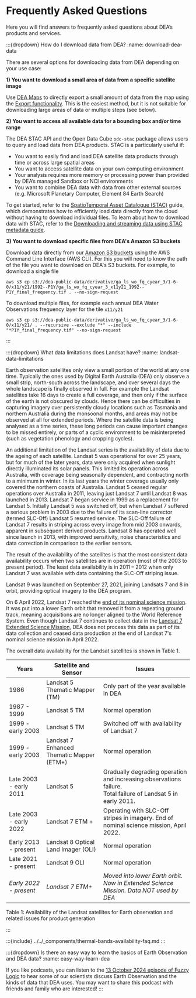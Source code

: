 # Frequently Asked Questions

Here you will find answers to frequently asked questions about DEA’s products and services.

:::{dropdown} How do I download data from DEA?
:name: download-dea-data

There are several options for downloading data from DEA depending on your use case:

**1) You want to download a small area of data from a specific satellite image**

Use [DEA Maps](/guides/setup/dea_maps/) to directly export a small amount of data from the map using the [Export functionality](/guides/setup/dea_maps/#dea-maps-exporting). This is the easiest method, but it is not suitable for downloading large areas of data or multiple steps (see below).

**2) You want to access all available data for a bounding box and/or time range**

The DEA STAC API and the Open Data Cube `odc-stac` package allows users to query and load data from DEA products. STAC is a particularly useful if:

* You want to easily find and load DEA satellite data products through time or across large spatial areas
* You want to access satellite data on your own computing environment
* Your analysis requires more memory or processing power than provided by DEA’s managed Sandbox or NCI environments
* You want to combine DEA data with data from other external sources (e.g. Microsoft Planetary Computer, Element 84 Earth Search)

To get started, refer to the [SpatioTemporal Asset Catalogue (STAC)](/guides/setup/gis/stac/) guide, which demonstrates how to efficiently load data directly from the cloud without having to download individual files. To learn about how to download data with STAC, refer to the [Downloading and streaming data using STAC metadata guide](/notebooks/How_to_guides/Downloading_data_with_STAC/).

**3) You want to download specific files from DEA's Amazon S3 buckets**

Download data directly from our [Amazon S3 buckets](/guides/setup/AWS/data_and_metadata/) using the AWS Command Line Interface (AWS CLI). For this you will need to know the path of the file you want to download on DEA's S3 buckets. For example, to download a single file

```
aws s3 cp s3://dea-public-data/derivative/ga_ls_wo_fq_cyear_3/1-6-0/x11/y21/1992--P1Y/ga_ls_wo_fq_cyear_3_x11y21_1992--P1Y_final_frequency.tif . --no-sign-request
```

To download multiple files, for example each annual DEA Water Observations frequency layer for the tile `x11/y21`

```
aws s3 cp s3://dea-public-data/derivative/ga_ls_wo_fq_cyear_3/1-6-0/x11/y21/ . --recursive --exclude "*" --include "*P1Y_final_frequency.tif" --no-sign-request
```
:::

:::{dropdown} What data limitations does Landsat have?
:name: landsat-data-limitations

Earth observation satellites only view a small portion of the world at any one time. Typically the ones used by Digital Earth Australia (DEA) only observe a small strip, north-south across the landscape, and over several days the whole landscape is finally observed in full. For example the Landsat satellites take 16 days to create a full coverage, and then only if the surface of the earth is not obscured by clouds. Hence there can be difficulties in capturing imagery over persistently cloudy locations such as Tasmania and northern Australia during the monsoonal months, and areas may not be observed at all for extended periods. Where the satellite data is being analysed as a time series, these long periods can cause important changes to be missed entirely, or parts of a cyclic environment to be misinterpreted (such as vegetation phenology and cropping cycles).

An additional limitation of the Landsat series is the availability of data due to the ageing of each satellite. Landsat 5 was operational for over 25 years, but for much of the later years, data were only acquired when sunlight directly illuminated its solar panels.  This limited its operation across Australia, with coverage being seasonally dependent, and contracting north to a minimum in winter. In its last years the winter coverage usually only covered the northern coasts of Australia. Landsat 5 ceased regular operations over Australia in 2011, leaving just Landsat 7 until Landsat 8 was launched in 2013. Landsat 7 began service in 1999 as a replacement for Landsat 5. Initially Landsat 5 was switched off, but when Landsat 7 suffered a serious problem in 2003 due to the failure of its scan-line corrector (termed SLC-Off) Landsat 5 resumed service. The SLC-Off failure of Landsat 7 results in striping across every image from mid 2003 onwards, apparent in subsequent derived products. Landsat 8 has operated well since launch in 2013, with improved sensitivity, noise characteristics and data correction in comparison to the earlier sensors.

The result of the availability of the satellites is that the most consistent data availability occurs when two satellites are in operation (most of the 2003 to present period). The least data availability is in 2011 – 2012 when only Landsat 7 was available with data containing the SLC-Off striping issue. 

Landsat 9 was launched on September 27, 2021, joining Landsats 7 and 8 in orbit, providing optical imagery to the DEA program.

On 6 April 2022, Landsat 7 reached the [end of its nominal science mission](https://www.usgs.gov/landsat-missions/news/landsat-7-nominal-science-mission-ending). It was put into a lower Earth orbit that removed it from a repeating ground track, meaning acquisitions are no longer aligned to the World Reference System. Even though Landsat 7 continues to collect data in the [Landsat 7 Extended Science Mission](https://www.usgs.gov/landsat-missions/landsat-7-extended-science-mission), DEA does not process this data as part of its data collection and ceased data production at the end of Landsat 7's nominal science mission in April 2022.

The overall data availability for the Landsat satellites is shown in Table 1.

| Years                  | Satellite and Sensor                      | Issues                                                                                                             |
|------------------------|-------------------------------------------|--------------------------------------------------------------------------------------------------------------------|
| 1986                   | Landsat 5 Thematic Mapper (TM)            | Only part of the year available in DEA                                                                             |
| 1987 - 1999            | Landsat 5 TM                              | Normal operation                                                                                                   |
| 1999 - early 2003      | Landsat 5 TM                              | Switched off with availability of Landsat 7                                                                        |
| 1999 - early 2003      | Landsat 7 Enhanced Thematic Mapper (ETM+) | Normal operation                                                                                                   |
| Late 2003 - early 2011 | Landsat 5                                 | Gradually degrading operation and increasing observations failure. </br> Total failure of Landsat 5 in early 2011. |
| Late 2003 - early 2022 | Landsat 7 ETM +                           | Operating with SLC-Off stripes in imagery. End of nominal science mission, April 2022.                             |
| Early 2013 - present   | Landsat 8 Optical Land Imager (OLI)       | Normal operation                                                                                                   |
| Late 2021 - present    | Landsat 9 OLI                             | Normal operation                                                                                                   |
| *Early 2022 - present* | *Landsat 7 ETM+*                          | *Moved into lower Earth orbit. Now in Extended Science Mission. Data NOT used by DEA*                              |

Table 1: Availability of the Landsat satellites for Earth observation and related issues for product generation

:::

:::{include} ../../_components/thermal-bands-availability-faq.md
:::

:::{dropdown} Is there an easy way to learn the basics of Earth Observation and DEA data?
:name: easy-way-learn-dea

If you like podcasts, you can listen to the [13 October 2024 episode of Fuzzy Logic](https://www.podbean.com/media/share/pb-3ees6-170d73f) to hear some of our scientists discuss Earth Observation and the kinds of data that DEA uses. You may want to share this podcast with friends and family who are interested!
:::
